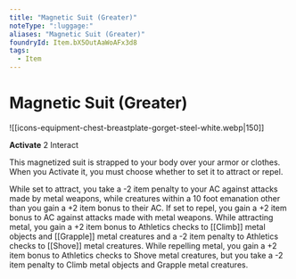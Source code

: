```yaml
---
title: "Magnetic Suit (Greater)"
noteType: ":luggage:"
aliases: "Magnetic Suit (Greater)"
foundryId: Item.bX5OutAaWoAFx3d8
tags:
  - Item
---
```


# Magnetic Suit (Greater)
![[icons-equipment-chest-breastplate-gorget-steel-white.webp|150]]

**Activate** 2 Interact

This magnetized suit is strapped to your body over your armor or clothes. When you Activate it, you must choose whether to set it to attract or repel.

While set to attract, you take a -2 item penalty to your AC against attacks made by metal weapons, while creatures within a 10 foot emanation other than you gain a +2 item bonus to their AC. If set to repel, you gain a +2 item bonus to AC against attacks made with metal weapons. While attracting metal, you gain a +2 item bonus to Athletics checks to [[Climb]] metal objects and [[Grapple]] metal creatures and a -2 item penalty to Athletics checks to [[Shove]] metal creatures. While repelling metal, you gain a +2 item bonus to Athletics checks to Shove metal creatures, but you take a -2 item penalty to Climb metal objects and Grapple metal creatures.
